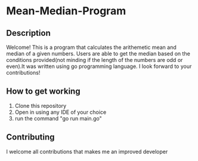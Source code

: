 


# Mean-Median-Program

## Description
Welcome! This is a program that calculates the arithemetic mean and median of a given numbers. Users are able to get the median based on the conditions provided(not minding if the length of the numbers are odd or even).It was written using go programming language.  I look forward to your contributions!

## How to get working 
1. Clone this repository
2. Open in using any IDE of your choice
3. run the command "go run main.go"

## Contributing
I welcome all contributions that makes me an improved developer





